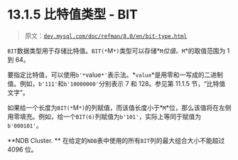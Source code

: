 # 13.1.5 比特值类型 - BIT

> 原文：[`dev.mysql.com/doc/refman/8.0/en/bit-type.html`](https://dev.mysql.com/doc/refman/8.0/en/bit-type.html)

`BIT`数据类型用于存储比特值。`BIT(*`M`*)`类型可以存储*`M`*位值。*`M`*的取值范围为 1 到 64。

要指定比特值，可以使用`b'*`value`*'`表示法。*`value`*是用零和一写成的二进制值。例如，`b'111'`和`b'10000000'`分别表示 7 和 128。参见第 11.1.5 节，“比特值文字”。

如果给一个长度为`BIT(*`M`*)`的列赋值，而该值长度小于*`M`*位，那么该值将在左侧用零填充。例如，给一个`BIT(6)`列赋值为`b'101'`，实际上等同于赋值为`b'000101'`。

**NDB Cluster. ** 在给定的`NDB`表中使用的所有`BIT`列的最大组合大小不能超过 4096 位。
